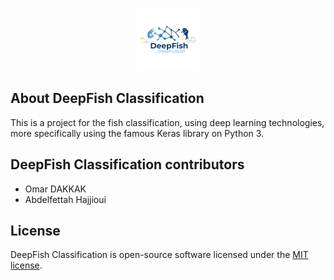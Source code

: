 <p align="center"><img src="/Logos/logo.png" width="100px" height="100px"></p>

## About DeepFish Classification 

This is a project for the fish classification, using deep learning technologies, more specifically using the famous Keras library on Python 3.
## DeepFish Classification  contributors

- Omar DAKKAK
- Abdelfettah Hajjioui

## License

DeepFish Classification is open-source software licensed under the [MIT license](https://opensource.org/licenses/MIT).
